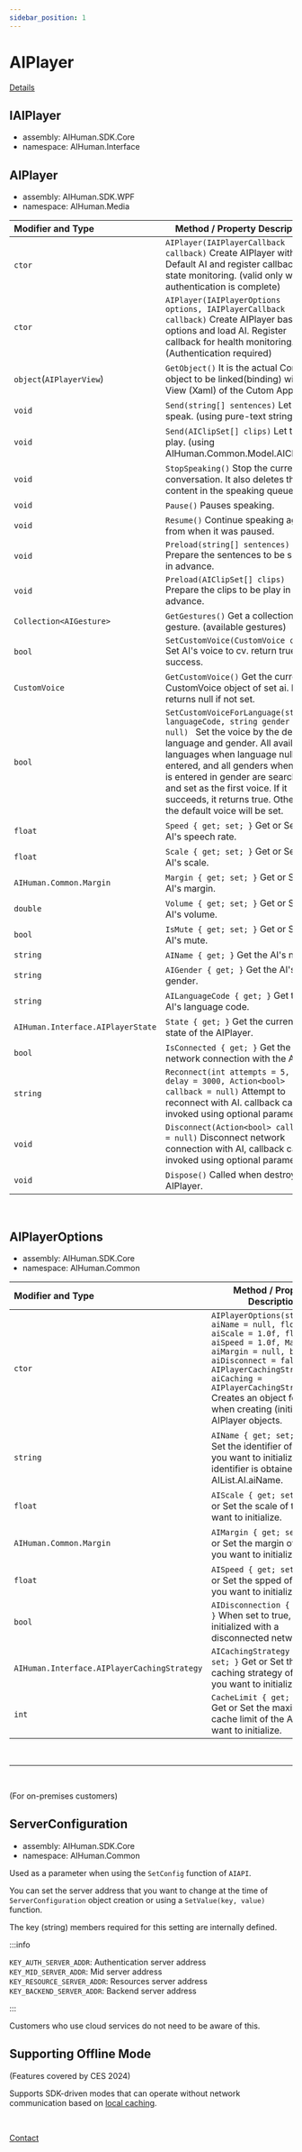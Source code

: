 ```yaml
---
sidebar_position: 1
---
```


# AIPlayer

[Details](../../../aihuman/windows-sdk/aiplayer/setup#step-4-initialize-aiplayer-to-the-desired-ai)

## IAIPlayer

- assembly: AIHuman.SDK.Core  
- namespace: AIHuman.Interface  

## AIPlayer

- assembly: AIHuman.SDK.WPF  
- namespace: AIHuman.Media  

| Modifier and Type                    | Method / Property Description                                |
| :----------------------------------- | ------------------------------------------------------------ |
| `ctor`                               | `AIPlayer(IAIPlayerCallback callback)` Create AIPlayer with Default AI and register callback for state monitoring. (valid only when authentication is complete) |
| `ctor`                               | `AIPlayer(IAIPlayerOptions options, IAIPlayerCallback callback)` Create AIPlayer based on options and load AI. Register callback for health monitoring. (Authentication required) |
| `object`(`AIPlayerView`)             | `GetObject()` It is the actual Control object to be linked(binding) with the View (Xaml) of the Cutom App. |
| `void`                               | `Send(string[] sentences)` Let the AI speak. (using pure-text string) |
| `void`                               | `Send(AIClipSet[] clips)` Let the AI play. (using AIHuman.Common.Model.AIClipSet) |
| `void`                               | `StopSpeaking()` Stop the current conversation. It also deletes the content in the speaking queue. |
| `void`                               | `Pause()` Pauses speaking.                                    |
| `void`                               | `Resume()` Continue speaking again from when it was paused.   |
| `void`                               | `Preload(string[] sentences)` Prepare the sentences to be spoken in advance. |
| `void`                               | `Preload(AIClipSet[] clips)` Prepare the clips to be play in advance. |
| `Collection<AIGesture>`              | `GetGestures()` Get a collection of gesture. (available gestures) |
| `bool`                               | `SetCustomVoice(CustomVoice cv)` Set AI's voice to cv. return true if success.|
| `CustomVoice`                        | `GetCustomVoice()` Get the current CustomVoice object of set ai. It returns null if not set. |
| `bool`                        | `SetCustomVoiceForLanguage(string languageCode, string gender = null) ` Set the voice by the desired language and gender. All available languages when language null is entered, and all genders when null is entered in gender are searched and set as the first voice. If it succeeds, it returns true. Otherwise the default voice will be set. |
| `float`                              | `Speed { get; set; }` Get or Set the AI's speech rate.       |
| `float`                              | `Scale { get; set; }` Get or Set the AI's scale.             |
| `AIHuman.Common.Margin`              | `Margin { get; set; }` Get or Set the AI's margin.           |
| `double`                             | `Volume { get; set; }` Get or Set the AI's volume.           |
| `bool`                               | `IsMute { get; set; }` Get or Set the AI's mute.             |
| `string`                             | `AIName { get; }` Get the AI's name.                           |
| `string`                             | `AIGender { get; }` Get the AI's gender.                        |
| `string`                             | `AILanguageCode { get; }` Get the AI's language code.                        |
| `AIHuman.Interface.AIPlayerState`    | `State { get; }` Get the current state of the AIPlayer.                 |
| `bool`                               | `IsConnected { get; }` Get the network connection with the AI.       |
| `string`                             | `Reconnect(int attempts = 5, int delay = 3000, Action<bool> callback = null)` Attempt to reconnect with AI. callback can be invoked using optional parameters.       |
| `void`                               | `Disconnect(Action<bool> callback = null)` Disconnect network connection with AI, callback can be invoked using optional parameters.    |
| `void`                               | `Dispose()` Called when destroying AIPlayer.                 |

<br/>

## AIPlayerOptions

- assembly: AIHuman.SDK.Core  
- namespace: AIHuman.Common  

| Modifier and Type                    | Method / Property Description                                |
| :----------------------------------- | ------------------------------------------------------------ |
| `ctor`                               | `AIPlayerOptions(string aiName = null, float aiScale = 1.0f, float aiSpeed = 1.0f, Margin aiMargin = null, bool aiDisconnect = false, AIPlayerCachingStrategy aiCaching = AIPlayerCachingStrategy.V1)` Creates an object for use when creating (initializing) AIPlayer objects. |
| `string`                             | `AIName { get; set; }` Get or Set the identifier of the AI you want to initialize. The identifier is obtained from AIList.AI.aiName. |
| `float`                              | `AIScale { get; set; }` Get or Set the scale of the AI you want to initialize. |
| `AIHuman.Common.Margin`              | `AIMargin { get; set; }` Get or Set the margin of the AI you want to initialize. |
| `float`                              | `AISpeed { get; set; }` Get or Set the spped of the AI you want to initialize. |
| `bool`                               | `AIDisconnection { get; set; }` When set to true, the AI is initialized with a disconnected network. |
| `AIHuman.Interface.AIPlayerCachingStrategy` | `AICachingStrategy { get; set; }` Get or Set the caching strategy of the AI you want to initialize. |
| `int`                              | `CacheLimit { get; set; }` Get or Set the maximum cache limit of the AI you want to initialize. |

<br/>

------------------

<br/>

(For on-premises customers)
## ServerConfiguration

- assembly: AIHuman.SDK.Core  
- namespace: AIHuman.Common  

Used as a parameter when using the `SetConfig` function of `AIAPI`.

You can set the server address that you want to change at the time of `ServerConfiguration` object creation or using a `SetValue(key, value)` function.

The key (string) members required for this setting are internally defined.

:::info

`KEY_AUTH_SERVER_ADDR`: Authentication server address  
`KEY_MID_SERVER_ADDR`: Mid server address  
`KEY_RESOURCE_SERVER_ADDR`: Resources server address  
`KEY_BACKEND_SERVER_ADDR`: Backend server address

:::

Customers who use cloud services do not need to be aware of this.

## Supporting Offline Mode 

(Features covered by CES 2024)

Supports SDK-driven modes that can operate without network communication based on [local caching](../../../aihuman/windows-sdk/aiplayer/basic-features#local-caching).


<br/>

[Contact](https://www.aistudios.com/company/contact)
